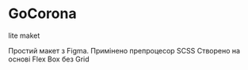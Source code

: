 # GoCorona
 lite maket

Простий макет з Figma.
Примінено препроцесор SCSS
Створено на основі Flex Box без Grid

<!-- todo Надалі додасться Media для лекораціі елементів -->